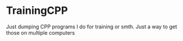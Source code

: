 # TrainingCPP
Just dumping CPP programs I do for training or smth. Just a way to get those on multiple computers
